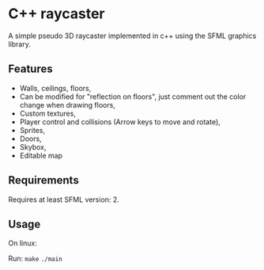 # C++ raycaster

A simple pseudo 3D raycaster implemented in c++ using the SFML graphics library.

## Features

- Walls, ceilings, floors,
- Can be modified for "reflection on floors", just comment out the color change when drawing floors,
- Custom textures,
- Player control and collisions (Arrow keys to move and rotate),
- Sprites,
- Doors,
- Skybox,
- Editable map

## Requirements

Requires at least SFML version: 2.

## Usage

On linux:

Run:
`make`
`./main`